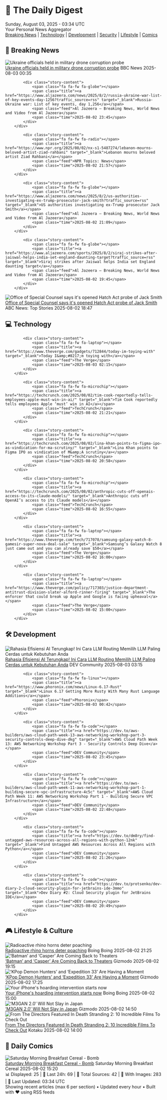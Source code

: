 <!-- Processing 54 RSS feeds at 2025-08-03 03:33:51 UTC -->
<!-- Processing: XKCD -->
<!-- Processing: Saturday Morning Breakfast Cereal -->
<!-- Processing: Penny Arcade -->
<!-- Processing: Garfield -->
<!-- Processing: Cyanide & Happiness -->
<!-- Processing: Questionable Content -->
<!-- Processing: CNN Breaking News -->
<!-- Processing: BBC World News -->
<!-- Processing: NPR News -->
<!-- Processing: CBC News -->
<!-- Error processing https://rss.cbc.ca/lineup/topstories.xml: The read operation timed out -->
<!-- Processing: Reuters World News -->
<!-- Processing: Guardian World News -->
<!-- Processing: The Verge -->
<!-- Processing: Slashdot -->
<!-- Processing: Lobsters Python -->
<!-- Processing: Dev.to -->
<!-- Processing: Phoronix Linux News -->
<!-- Processing: It's FOSS -->
<!-- Processing: GitHub Blog -->
<!-- Processing: InfoQ -->
<!-- Processing: DZone -->
<!-- Processing: Coding Horror -->
<!-- Processing: Lifehacker -->
<!-- Processing: Gizmodo -->
<!-- Processing: Kotaku -->
<!-- Processing: Krebs on Security -->
<!-- Generated 2 new posts out of 26 feeds processed -->
<div class="newspaper-header">
    <h1 class="newspaper-title">📰 The Daily Digest</h1>
    <div class="newspaper-date">Sunday, August 03, 2025 - 03:34 UTC</div>
    <div class="newspaper-subtitle">Your Personal News Aggregator</div>
</div>

<div class="newspaper-nav">
    <a href="#breaking">Breaking News</a> |
    <a href="#tech">Technology</a> |
    <a href="#dev">Development</a> |
    <a href="#security">Security</a> |
    <a href="#lifestyle">Lifestyle</a> |
    <a href="#webcomics">Comics</a>
</div>

<div class="news-section breaking-news" id="breaking">
<h2 class="section-header">🚨 Breaking News</h2>
<div class="stories-container">
<div class="story">
            <img src="https://ichef.bbci.co.uk/ace/standard/240/cpsprodpb/98e1/live/e5818a90-6ff8-11f0-89ea-4d6f9851f623.jpg" alt="Ukraine officials held in military drone corruption probe" class="story-image" loading="lazy" onerror="this.style.display='none'">
            <div class="story-content">
                <span class="fa fa-fw fa-earth-americas"></span>
                <span class="title"><a href="https://www.bbc.com/news/articles/c4gq3xwr357o?at_medium=RSS&at_campaign=rss" target="_blank">Ukraine officials held in military drone corruption probe</a></span>
                <span class="feed">BBC News</span>
                <span class="time">2025-08-03 00:35</span>
            </div>
        </div>
<div class="story">
            
            <div class="story-content">
                <span class="fa fa-fw fa-globe"></span>
                <span class="title"><a href="https://www.aljazeera.com/news/2025/8/2/russia-ukraine-war-list-of-key-events-day-1256?traffic_source=rss" target="_blank">Russia-Ukraine war: List of key events, day 1,256</a></span>
                <span class="feed">Al Jazeera – Breaking News, World News and Video from Al Jazeera</span>
                <span class="time">2025-08-02 23:45</span>
            </div>
        </div>
<div class="story">
            
            <div class="story-content">
                <span class="fa fa-fw fa-radio"></span>
                <span class="title"><a href="https://www.npr.org/2025/08/02/nx-s1-5487274/lebanon-mourns-beloved-artist-ziad-rahbani" target="_blank">Lebanon mourns beloved artist Ziad Rahbani</a></span>
                <span class="feed">NPR Topics: News</span>
                <span class="time">2025-08-02 21:57</span>
            </div>
        </div>
<div class="story">
            
            <div class="story-content">
                <span class="fa fa-fw fa-globe"></span>
                <span class="title"><a href="https://www.aljazeera.com/news/2025/8/2/us-authorities-investigating-ex-trump-prosecutor-jack-smith?traffic_source=rss" target="_blank">US authorities investigating ex-Trump prosecutor Jack Smith</a></span>
                <span class="feed">Al Jazeera – Breaking News, World News and Video from Al Jazeera</span>
                <span class="time">2025-08-02 21:09</span>
            </div>
        </div>
<div class="story">
            
            <div class="story-content">
                <span class="fa fa-fw fa-globe"></span>
                <span class="title"><a href="https://www.aljazeera.com/sports/2025/8/2/siraj-strikes-after-jaiswal-helps-india-set-england-daunting-target?traffic_source=rss" target="_blank">Siraj strikes after Jaiswal helps India set England daunting target</a></span>
                <span class="feed">Al Jazeera – Breaking News, World News and Video from Al Jazeera</span>
                <span class="time">2025-08-02 19:45</span>
            </div>
        </div>
<div class="story">
            <img src="https://s.abcnews.com/images/Politics/Jack-Smith-1-gty-gmh-250802_1754158558207_hpMain_4x3t_384.jpg" alt="Office of Special Counsel says it&#x27;s opened Hatch Act probe of Jack Smith" class="story-image" loading="lazy" onerror="this.style.display='none'">
            <div class="story-content">
                <span class="fa fa-fw fa-tv"></span>
                <span class="title"><a href="https://abcnews.go.com/US/office-special-counsel-opened-hatch-act-probe-jack/story?id=124312950" target="_blank">Office of Special Counsel says it&#x27;s opened Hatch Act probe of Jack Smith</a></span>
                <span class="feed">ABC News: Top Stories</span>
                <span class="time">2025-08-02 18:47</span>
            </div>
        </div>
</div>
</div>
<div class="news-section tech-news" id="tech">
<h2 class="section-header">💻 Technology</h2>
<div class="stories-container">
<div class="story">
            
            <div class="story-content">
                <span class="fa fa-fw fa-laptop"></span>
                <span class="title"><a href="https://www.theverge.com/gadgets/712844/today-im-toying-with" target="_blank">Today I&amp;#8217;m toying with</a></span>
                <span class="feed">The Verge</span>
                <span class="time">2025-08-03 02:15</span>
            </div>
        </div>
<div class="story">
            
            <div class="story-content">
                <span class="fa fa-fw fa-microchip"></span>
                <span class="title"><a href="https://techcrunch.com/2025/08/02/tim-cook-reportedly-tells-employees-apple-must-win-in-ai/" target="_blank">Tim Cook reportedly tells employees Apple ‘must’ win in AI</a></span>
                <span class="feed">TechCrunch</span>
                <span class="time">2025-08-02 21:21</span>
            </div>
        </div>
<div class="story">
            
            <div class="story-content">
                <span class="fa fa-fw fa-microchip"></span>
                <span class="title"><a href="https://techcrunch.com/2025/08/02/lina-khan-points-to-figma-ipo-as-vindication-for-ma-scrutiny/" target="_blank">Lina Khan points to Figma IPO as vindication of M&amp;A scrutiny</a></span>
                <span class="feed">TechCrunch</span>
                <span class="time">2025-08-02 20:58</span>
            </div>
        </div>
<div class="story">
            
            <div class="story-content">
                <span class="fa fa-fw fa-microchip"></span>
                <span class="title"><a href="https://techcrunch.com/2025/08/02/anthropic-cuts-off-openais-access-to-its-claude-models/" target="_blank">Anthropic cuts off OpenAI’s access to its Claude models</a></span>
                <span class="feed">TechCrunch</span>
                <span class="time">2025-08-02 16:55</span>
            </div>
        </div>
<div class="story">
            
            <div class="story-content">
                <span class="fa fa-fw fa-laptop"></span>
                <span class="title"><a href="https://www.theverge.com/tech/717078/samsung-galaxy-watch-8-gamesir-super-nova-deal-sale" target="_blank">Samsung’s Galaxy Watch 8 just came out and you can already save $50</a></span>
                <span class="feed">The Verge</span>
                <span class="time">2025-08-02 16:00</span>
            </div>
        </div>
<div class="story">
            
            <div class="story-content">
                <span class="fa fa-fw fa-laptop"></span>
                <span class="title"><a href="https://www.theverge.com/policy/717303/justice-department-antitrust-division-slater-alford-rinner-firing" target="_blank">The enforcer that could break up Apple and Google is facing upheaval</a></span>
                <span class="feed">The Verge</span>
                <span class="time">2025-08-02 15:00</span>
            </div>
        </div>
</div>
</div>
<div class="news-section dev-news" id="dev">
<h2 class="section-header">🛠️ Development</h2>
<div class="stories-container">
<div class="story">
            <img src="https://media2.dev.to/dynamic/image/width=800%2Cheight=%2Cfit=scale-down%2Cgravity=auto%2Cformat=auto/https%3A%2F%2Feudeka.id%2Fimages%2Fllm-routing-diagram.webp" alt="Rahasia Efisiensi AI Terungkap! Ini Cara LLM Routing Memilih LLM Paling Cerdas untuk Kebutuhan Anda" class="story-image" loading="lazy" onerror="this.style.display='none'">
            <div class="story-content">
                <span class="fa fa-fw fa-code"></span>
                <span class="title"><a href="https://dev.to/tapskuy/rahasia-efisiensi-ai-terungkap-ini-cara-llm-routing-memilih-llm-paling-cerdas-untuk-kebutuhan-anda-109o" target="_blank">Rahasia Efisiensi AI Terungkap! Ini Cara LLM Routing Memilih LLM Paling Cerdas untuk Kebutuhan Anda</a></span>
                <span class="feed">DEV Community</span>
                <span class="time">2025-08-03 03:15</span>
            </div>
        </div>
<div class="story">
            
            <div class="story-content">
                <span class="fa fa-fw fa-linux"></span>
                <span class="title"><a href="https://www.phoronix.com/news/Linux-6.17-Rust" target="_blank">Linux 6.17 Getting More Rusty With Many Rust Language Additions</a></span>
                <span class="feed">Phoronix</span>
                <span class="time">2025-08-03 00:42</span>
            </div>
        </div>
<div class="story">
            
            <div class="story-content">
                <span class="fa fa-fw fa-code"></span>
                <span class="title"><a href="https://dev.to/aws-builders/aws-cloud-path-week-13-aws-networking-workshop-part-3-security-controls-deep-dive-dkg" target="_blank">AWS Cloud Path Week 13: AWS Networking Workshop Part 3 - Security Controls Deep Dive</a></span>
                <span class="feed">DEV Community</span>
                <span class="time">2025-08-02 23:45</span>
            </div>
        </div>
<div class="story">
            
            <div class="story-content">
                <span class="fa fa-fw fa-code"></span>
                <span class="title"><a href="https://dev.to/aws-builders/aws-cloud-path-week-11-aws-networking-workshop-part-1-building-secure-vpc-infrastructure-4c5c" target="_blank">AWS Cloud Path Week 11: AWS Networking Workshop Part 1 - Building Secure VPC Infrastructure</a></span>
                <span class="feed">DEV Community</span>
                <span class="time">2025-08-02 22:48</span>
            </div>
        </div>
<div class="story">
            
            <div class="story-content">
                <span class="fa fa-fw fa-code"></span>
                <span class="title"><a href="https://dev.to/dm8ry/find-untagged-aws-resources-across-all-regions-with-python-12nk" target="_blank">Find Untagged AWS Resources Across All Regions with Python</a></span>
                <span class="feed">DEV Community</span>
                <span class="time">2025-08-02 21:26</span>
            </div>
        </div>
<div class="story">
            
            <div class="story-content">
                <span class="fa fa-fw fa-code"></span>
                <span class="title"><a href="https://dev.to/protsenko/dev-diary-2-cloud-security-plugin-for-jetbrains-ide-3mmo" target="_blank">Dev Diary #2: Cloud Security plugin for JetBrains IDE</a></span>
                <span class="feed">DEV Community</span>
                <span class="time">2025-08-02 20:49</span>
            </div>
        </div>
</div>
</div>
<div class="news-section lifestyle-news" id="lifestyle">
<h2 class="section-header">🎮 Lifestyle & Culture</h2>
<div class="stories-container">
<div class="story">
            <img src="https://i0.wp.com/boingboing.net/wp-content/uploads/2025/08/Image-Gunter-Nuyts-Shutterstock.jpg?fit=1080%2C607&amp;quality=60&amp;ssl=1" alt="Radioactive rhino horns deter poaching" class="story-image" loading="lazy" onerror="this.style.display='none'">
            <div class="story-content">
                <span class="fa fa-fw fa-arrow-right"></span>
                <span class="title"><a href="https://boingboing.net/2025/08/02/radioactive-rhino-horns-deter-poaching.html" target="_blank">Radioactive rhino horns deter poaching</a></span>
                <span class="feed">Boing Boing</span>
                <span class="time">2025-08-02 21:25</span>
            </div>
        </div>
<div class="story">
            <img src="https://gizmodo.com/app/uploads/2025/08/batman89.jpg" alt="‘Batman’ and ‘Casper’ Are Coming Back to Theaters" class="story-image" loading="lazy" onerror="this.style.display='none'">
            <div class="story-content">
                <span class="fa fa-fw fa-computer"></span>
                <span class="title"><a href="https://gizmodo.com/batman-and-casper-are-coming-back-to-theaters-2000638303" target="_blank">‘Batman’ and ‘Casper’ Are Coming Back to Theaters</a></span>
                <span class="feed">Gizmodo</span>
                <span class="time">2025-08-02 19:15</span>
            </div>
        </div>
<div class="story">
            <img src="https://gizmodo.com/app/uploads/2025/06/Kpop-Demon-Hunters-Huntrix-Netflix.jpg" alt="‘KPop Demon Hunters’ and ‘Expedition 33’ Are Having a Moment" class="story-image" loading="lazy" onerror="this.style.display='none'">
            <div class="story-content">
                <span class="fa fa-fw fa-computer"></span>
                <span class="title"><a href="https://gizmodo.com/kpop-demon-hunters-and-expedition-33-are-having-a-moment-2000637221" target="_blank">‘KPop Demon Hunters’ and ‘Expedition 33’ Are Having a Moment</a></span>
                <span class="feed">Gizmodo</span>
                <span class="time">2025-08-02 17:25</span>
            </div>
        </div>
<div class="story">
            <img src="https://i0.wp.com/boingboing.net/wp-content/uploads/2025/07/Cleaner-Kit-for-iOS-Premium-Plan.jpg?fit=2250%2C1500&amp;quality=60&amp;ssl=1" alt="Your iPhone&#x27;s hoarding intervention starts now" class="story-image" loading="lazy" onerror="this.style.display='none'">
            <div class="story-content">
                <span class="fa fa-fw fa-arrow-right"></span>
                <span class="title"><a href="https://boingboing.net/2025/08/02/your-iphones-hoarding-intervention-starts-now.html" target="_blank">Your iPhone&#x27;s hoarding intervention starts now</a></span>
                <span class="feed">Boing Boing</span>
                <span class="time">2025-08-02 15:00</span>
            </div>
        </div>
<div class="story">
            <img src="https://gizmodo.com/app/uploads/2025/08/m3gan2.jpg" alt="‘M3GAN 2.0’ Will Not Slay in Japan" class="story-image" loading="lazy" onerror="this.style.display='none'">
            <div class="story-content">
                <span class="fa fa-fw fa-computer"></span>
                <span class="title"><a href="https://gizmodo.com/m3gan-2-0-will-not-slay-in-japan-2000638204" target="_blank">‘M3GAN 2.0’ Will Not Slay in Japan</a></span>
                <span class="feed">Gizmodo</span>
                <span class="time">2025-08-02 14:50</span>
            </div>
        </div>
<div class="story">
            <img src="https://kotaku.com/app/uploads/2025/08/MAIN.jpg" alt="From The Directors Featured In Death Stranding 2: 10 Incredible Films To Check Out" class="story-image" loading="lazy" onerror="this.style.display='none'">
            <div class="story-content">
                <span class="fa fa-fw fa-gamepad"></span>
                <span class="title"><a href="https://kotaku.com/death-stranding-2-kojima-film-influence-del-toro-2000614417" target="_blank">From The Directors Featured In Death Stranding 2: 10 Incredible Films To Check Out</a></span>
                <span class="feed">Kotaku</span>
                <span class="time">2025-08-02 14:00</span>
            </div>
        </div>
</div>
</div>
<div class="news-section webcomics-section" id="webcomics">
<h2 class="section-header">🎨 Daily Comics</h2>
<div class="stories-container">
<div class="story">
            <img src="https://www.smbc-comics.com/comics/1753766563-20250802.png" alt="Saturday Morning Breakfast Cereal - Bomb" class="story-image" loading="lazy" onerror="this.style.display='none'">
            <div class="story-content">
                <span class="fa fa-fw fa-smile"></span>
                <span class="title"><a href="https://www.smbc-comics.com/comic/bomb" target="_blank">Saturday Morning Breakfast Cereal - Bomb</a></span>
                <span class="feed">Saturday Morning Breakfast Cereal</span>
                <span class="time">2025-08-02 15:20</span>
            </div>
        </div>
</div>
</div>

<div class="newspaper-footer">
    <div class="stats">
        📊 Displayed: 25 | 📅 Last 24h: 69 | 📡 Total Sources: 42 | 📸 With Images: 283 |
        🔄 Last Updated: 03:34 UTC
    </div>
    <div class="footer-note">
        Showing recent articles (max 6 per section) • Updated every hour • Built with ❤️ using RSS feeds
    </div>
</div>
